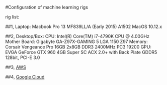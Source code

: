 #Configuration of machine learning rigs

rig list:

##1, Laptop: 
Macbook Pro 13 MF839LL/A (Early 2015) A1502 
MacOS 10.12.x

##2, Desktop/Box: 
CPU: Intel(R) Core(TM) i7-4790K CPU @ 4.00GHz 
Mother Board: Gigabyte GA-Z97X-GAMING 5 LGA 1150 Z97
Memory: Corsair Vengeance Pro 16GB 2x8GB DDR3 2400MHz PC3 19200 
GPU: EVGA GeForce GTX 960 4GB Super SC ACX 2.0+ with Back Plate GDDR5 128bit, PCI-E 3.0

##3, [AWS](http://aws.amazon.com)


##4, [Google Cloud](http://cloud.google.com)

